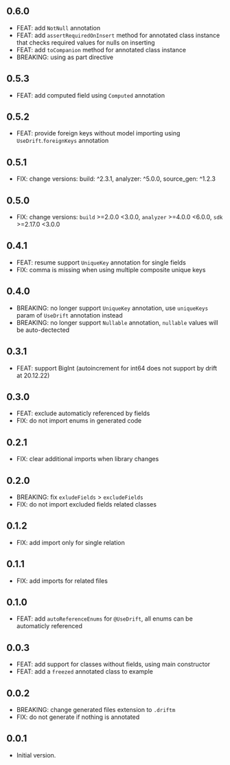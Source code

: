 ## 0.6.0

- FEAT: add `NotNull` annotation 
- FEAT: add `assertRequiredOnInsert` method for annotated class instance that checks required values for nulls on inserting
- FEAT: add `toCompanion` method for annotated class instance
- BREAKING: using as part directive 

## 0.5.3

- FEAT: add computed field using `Computed` annotation

## 0.5.2

- FEAT: provide foreign keys without model importing using `UseDrift`.`foreignKeys` annotation 

## 0.5.1

- FIX: change versions: build: ^2.3.1, analyzer: ^5.0.0, source_gen: ^1.2.3

## 0.5.0

- FIX: change versions: `build` >=2.0.0 <3.0.0, `analyzer` >=4.0.0 <6.0.0, `sdk` >=2.17.0 <3.0.0

## 0.4.1

- FEAT: resume support `UniqueKey` annotation for single fields
- FIX: comma is missing when using multiple composite unique keys

## 0.4.0

- BREAKING: no longer support `UniqueKey` annotation, use `uniqueKeys` param of `UseDrift` annotation instead
- BREAKING: no longer support `Nullable` annotation, `nullable` values will be auto-dectected

## 0.3.1

- FEAT: support BigInt (autoincrement for int64 does not support by drift at 20.12.22)

## 0.3.0

- FEAT: exclude automaticly referenced by fields
- FIX: do not import enums in generated code

## 0.2.1

- FIX: clear additional imports when library changes

## 0.2.0

- BREAKING: fix `exludeFields` > `excludeFields`
- FIX: do not import excluded fields related classes

## 0.1.2

- FIX: add import only for single relation

## 0.1.1

- FIX: add imports for related files

## 0.1.0

- FEAT: add `autoReferenceEnums` for `@UseDrift`, all enums can be automaticly referenced

## 0.0.3

- FEAT: add support for classes without fields, using main constructor
- FEAT: add a `freezed` annotated class to example

## 0.0.2

- BREAKING: change generated files extension to `.driftm`
- FIX: do not generate if nothing is annotated

## 0.0.1

- Initial version.